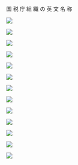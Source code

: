 国 税 庁 組 織 の 英 文 名 称

![](https://www.nta.go.jp/tmp/ab995916-f534-4ec5-a2a2-908a3cc03a29/images/4fb3bc5d195395e63d5415d0e7d98d91ed7387bf3f8ecd4c2fdb323ca4adfe09.jpg)

![](https://www.nta.go.jp/tmp/ab995916-f534-4ec5-a2a2-908a3cc03a29/images/e95bea09e33688302c8bc1ec759dde8806993cbc064c5723312080459a894632.jpg)

![](https://www.nta.go.jp/tmp/ab995916-f534-4ec5-a2a2-908a3cc03a29/images/22d6ca442d14de5885cbbb241fb170afc29598bb0221c91369a087c4ce4325c8.jpg)

![](https://www.nta.go.jp/tmp/ab995916-f534-4ec5-a2a2-908a3cc03a29/images/d846893d9da88278bb232b2f8f5489d7aab4f9bae25ae80e8a430b3d41dc6f12.jpg)

![](https://www.nta.go.jp/tmp/ab995916-f534-4ec5-a2a2-908a3cc03a29/images/8ab399f91b5b165f1e75067e84bc1e9fccc1f3af18205898a35d443e079025d0.jpg)

![](https://www.nta.go.jp/tmp/ab995916-f534-4ec5-a2a2-908a3cc03a29/images/3571a9a9e26ca2e17d6418a5b9b76060ec9f89582d002917000d6446dd597156.jpg)

![](https://www.nta.go.jp/tmp/ab995916-f534-4ec5-a2a2-908a3cc03a29/images/455b7873a52cc9ab2e55f877241ad0528f99baab18e64fa3c5aeed9c61b4024e.jpg)

![](https://www.nta.go.jp/tmp/ab995916-f534-4ec5-a2a2-908a3cc03a29/images/cb28e483ac723b1c33ba8bcce9284e16c3aa474c5a0ee377058ad199a2b976d9.jpg)

![](https://www.nta.go.jp/tmp/ab995916-f534-4ec5-a2a2-908a3cc03a29/images/8ce312852a12512c17d8fa4ddbd4888c8ca1d7b7b29cd2c9eaa27032ada1bcb0.jpg)

![](https://www.nta.go.jp/tmp/ab995916-f534-4ec5-a2a2-908a3cc03a29/images/6efad3ce882e2eb1ab63d7bf56c76f3e87c6a68328bc87e280ab0cdcced59e6e.jpg)

![](https://www.nta.go.jp/tmp/ab995916-f534-4ec5-a2a2-908a3cc03a29/images/e45031efcbcb444e7687612298bf739380bfed7da4d3d0a207c80371f4920608.jpg)

![](https://www.nta.go.jp/tmp/ab995916-f534-4ec5-a2a2-908a3cc03a29/images/1d1c8f9043f05f1dc8c29e4faed4c8094c76cf51d6a33e8b9453aac5c61e9321.jpg)

![](https://www.nta.go.jp/tmp/ab995916-f534-4ec5-a2a2-908a3cc03a29/images/89e56cd20d1052147655d040dbd690270a60614e6cdcda31a8bec0f7381fe4e8.jpg)